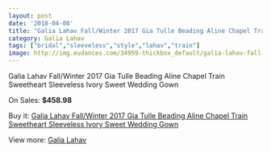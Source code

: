 ```yaml
---
layout: post
date: '2018-04-08'
title: "Galia Lahav Fall/Winter 2017 Gia Tulle Beading Aline Chapel Train Sweetheart Sleeveless Ivory Sweet Wedding Gown"
category: Galia Lahav
tags: ["bridal","sleeveless","style","lahav","train"]
image: http://img.eudances.com/34959-thickbox_default/galia-lahav-fall-winter-2017-gia-tulle-beading-aline-chapel-train-sweetheart-sleeveless-ivory-sweet-wedding-gown.jpg
---
```

Galia Lahav Fall/Winter 2017 Gia Tulle Beading Aline Chapel Train Sweetheart Sleeveless Ivory Sweet Wedding Gown

On Sales: **$458.98**
<a href="https://www.eudances.com/en/galia-lahav/10542-galia-lahav-fall-winter-2017-gia-tulle-beading-aline-chapel-train-sweetheart-sleeveless-ivory-sweet-wedding-gown.html"><amp-img layout="responsive" width="600" height="600" src="//img.eudances.com/34959-thickbox_default/galia-lahav-fall-winter-2017-gia-tulle-beading-aline-chapel-train-sweetheart-sleeveless-ivory-sweet-wedding-gown.jpg" alt="Galia Lahav Fall/Winter 2017 Gia Tulle Beading Aline Chapel Train Sweetheart Sleeveless Ivory Sweet Wedding Gown 0" /></a>
<a href="https://www.eudances.com/en/galia-lahav/10542-galia-lahav-fall-winter-2017-gia-tulle-beading-aline-chapel-train-sweetheart-sleeveless-ivory-sweet-wedding-gown.html"><amp-img layout="responsive" width="600" height="600" src="//img.eudances.com/34964-thickbox_default/galia-lahav-fall-winter-2017-gia-tulle-beading-aline-chapel-train-sweetheart-sleeveless-ivory-sweet-wedding-gown.jpg" alt="Galia Lahav Fall/Winter 2017 Gia Tulle Beading Aline Chapel Train Sweetheart Sleeveless Ivory Sweet Wedding Gown 1" /></a>
<a href="https://www.eudances.com/en/galia-lahav/10542-galia-lahav-fall-winter-2017-gia-tulle-beading-aline-chapel-train-sweetheart-sleeveless-ivory-sweet-wedding-gown.html"><amp-img layout="responsive" width="600" height="600" src="//img.eudances.com/34963-thickbox_default/galia-lahav-fall-winter-2017-gia-tulle-beading-aline-chapel-train-sweetheart-sleeveless-ivory-sweet-wedding-gown.jpg" alt="Galia Lahav Fall/Winter 2017 Gia Tulle Beading Aline Chapel Train Sweetheart Sleeveless Ivory Sweet Wedding Gown 2" /></a>
<a href="https://www.eudances.com/en/galia-lahav/10542-galia-lahav-fall-winter-2017-gia-tulle-beading-aline-chapel-train-sweetheart-sleeveless-ivory-sweet-wedding-gown.html"><amp-img layout="responsive" width="600" height="600" src="//img.eudances.com/34962-thickbox_default/galia-lahav-fall-winter-2017-gia-tulle-beading-aline-chapel-train-sweetheart-sleeveless-ivory-sweet-wedding-gown.jpg" alt="Galia Lahav Fall/Winter 2017 Gia Tulle Beading Aline Chapel Train Sweetheart Sleeveless Ivory Sweet Wedding Gown 3" /></a>
<a href="https://www.eudances.com/en/galia-lahav/10542-galia-lahav-fall-winter-2017-gia-tulle-beading-aline-chapel-train-sweetheart-sleeveless-ivory-sweet-wedding-gown.html"><amp-img layout="responsive" width="600" height="600" src="//img.eudances.com/34961-thickbox_default/galia-lahav-fall-winter-2017-gia-tulle-beading-aline-chapel-train-sweetheart-sleeveless-ivory-sweet-wedding-gown.jpg" alt="Galia Lahav Fall/Winter 2017 Gia Tulle Beading Aline Chapel Train Sweetheart Sleeveless Ivory Sweet Wedding Gown 4" /></a>
<a href="https://www.eudances.com/en/galia-lahav/10542-galia-lahav-fall-winter-2017-gia-tulle-beading-aline-chapel-train-sweetheart-sleeveless-ivory-sweet-wedding-gown.html"><amp-img layout="responsive" width="600" height="600" src="//img.eudances.com/34960-thickbox_default/galia-lahav-fall-winter-2017-gia-tulle-beading-aline-chapel-train-sweetheart-sleeveless-ivory-sweet-wedding-gown.jpg" alt="Galia Lahav Fall/Winter 2017 Gia Tulle Beading Aline Chapel Train Sweetheart Sleeveless Ivory Sweet Wedding Gown 5" /></a>

Buy it: [Galia Lahav Fall/Winter 2017 Gia Tulle Beading Aline Chapel Train Sweetheart Sleeveless Ivory Sweet Wedding Gown](https://www.eudances.com/en/galia-lahav/10542-galia-lahav-fall-winter-2017-gia-tulle-beading-aline-chapel-train-sweetheart-sleeveless-ivory-sweet-wedding-gown.html "Galia Lahav Fall/Winter 2017 Gia Tulle Beading Aline Chapel Train Sweetheart Sleeveless Ivory Sweet Wedding Gown")

View more: [Galia Lahav](https://www.eudances.com/en/119-galia-lahav "Galia Lahav")